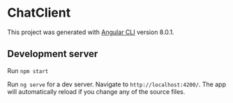 # ChatClient

This project was generated with [Angular CLI](https://github.com/angular/angular-cli) version 8.0.1.

## Development server

Run `npm start`

Run `ng serve` for a dev server. Navigate to `http://localhost:4200/`. The app will automatically reload if you change any of the source files.
